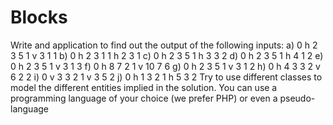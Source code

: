 # Blocks
Write and application to find out the output of the following inputs:
a) 0 h 2 3 5 1 v 3 1 1
b) 0 h 2 3 1 1 h 2 3 1
c) 0 h 2 3 5 1 h 3 3 2
d) 0 h 2 3 5 1 h 4 1 2
e) 0 h 2 3 5 1 v 3 1 3
f) 0 h 8 7 2 1 v 10 7 6
g) 0 h 2 3 5 1 v 3 1 2
h) 0 h 4 3 3 2 v 6 2 2
i) 0 v 3 3 2 1 v 3 5 2
j) 0 h 1 3 2 1 h 5 3 2
Try to use different classes to model the different entities implied in the solution. You can use a
programming language of your choice (we prefer PHP) or even a pseudo-language
